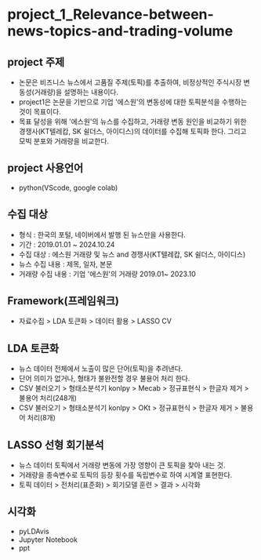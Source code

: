 # project_1_Relevance-between-news-topics-and-trading-volume
## project 주제
- 논문은 비즈니스 뉴스에서 고품질 주제(토픽)를 추출하여, 비정상적인 주식시장 변동성(거래량)을 설명하는 내용이다.
- project1은 논문을 기반으로 기업 '에스원'의 변동성에 대한 토픽분석을 수행하는 것이 목표이다.
- 목표 달성을 위해 '에스원'의 뉴스를 수집하고, 거래량 변동 원인을 비교하기 위한 경쟁사(KT텔레캅, SK 쉴더스, 아이디스)의 데이터를 수집해 토픽화 한다. 그리고 모빅 분포와 거래량을 비교한다.

## project 사용언어 
- python(VScode, google colab)

## 수집 대상
- 형식 : 한국의 포털, 네이버에서 발행 된 뉴스만을 사용한다.
- 기간 : 2019.01.01 ~ 2024.10.24
- 수집 대상 : 에스원 거래량 및 뉴스 and 경쟁사(KT텔레캅, SK 쉴더스, 아이디스)
- 뉴스 수집 내용 : 제목, 일자, 본문
- 거래량 수집 내용 : 기업 '에스원'의 거래량 2019.01~ 2023.10

## Framework(프레임워크)
- 자료수집 > LDA 토큰화 > 데이터 활용 > LASSO CV

## LDA 토큰화
- 뉴스 데이터 전체에서 노출이 많은 단어(토픽)을 추려낸다.
- 단어 의미가 없거나, 형태가 불완전할 경우 불용어 처리 한다. 
- CSV 불러오기 > 형태소분석기 konlpy > Mecab > 정규표현식 > 한글자 제거 > 불용어 처리(248개)
- CSV 불러오기 > 형태소분석기 konlpy >  OKt  > 정규표현식 > 한글자 제거 > 불용어 처리(8개)

## LASSO 선형 회기분석
- 뉴스 데이터 토픽에서 거래량 변동에 가장 영향이 큰 토픽을 찾아 내는 것.
- 거래량을 종속변수로 토픽의 등장 횟수를 독립변수로 하여 시계열 표현한다.
- 토픽 데이터 > 전처리(표준화) > 회기모델 훈련 > 결과 > 시각화

## 시각화
- pyLDAvis
- Jupyter Notebook
- ppt
